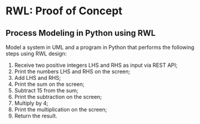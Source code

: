 # RWL: Proof of Concept

## Process Modeling in Python using RWL

Model a system in UML and a program in Python that performs the following steps using RWL design:

1. Receive two positive integers LHS and RHS as input via REST API;
2. Print the numbers LHS and RHS on the screen;
3. Add LHS and RHS;
4. Print the sum on the screen;
5. Subtract 15 from the sum;
6. Print the subtraction on the screen;
7. Multiply by 4;
8. Print the multiplication on the screen;
9. Return the result.

